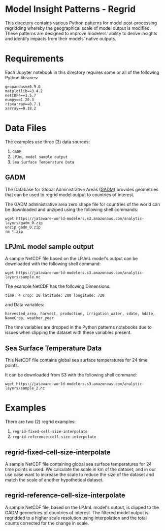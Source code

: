 # Model Insight Patterns - Regrid

This directory contains various Python patterns for model post-processing regridding whereby the geographical scale of model output is modified. These patterns are designed to improve modelers' ability to derive insights and identify impacts from their models' native outputs. 


# Requirements

Each Jupyter notebook in this directory requires some or all of the following Python libraries:
```
geopandas==0.9.0
matplotlib==3.4.2
netCDF4==1.5.7
numpy==1.20.3
rioxarray==0.7.1
xarray==0.18.2
```

# Data Files

The examples use three (3) data sources:
1. `GADM`
2. `LPJmL model sample output`
3. `Sea Surface Temperature Data`

## GADM

The Database for Global Administrative Areas ([GADM](https://gadm.org/data.html)) provides geometries that can be used to regrid model output to countries of interest.

The GADM administrative area zero shape file for countries of the world can be downloaded and unziped using the following shell commands:
```
wget https://jataware-world-modelers.s3.amazonaws.com/analytic-layers/gadm_0.zip
unzip gadm_0.zip
rm *.zip
```

## LPJmL model sample output

A sample NetCDF file based on the LPJmL model's output can be downloaded with the following shell command:
```
wget https://jataware-world-modelers.s3.amazonaws.com/analytic-layers/sample.nc
```
The example NetCDF has the following Dimensions:
```
time: 4 crop: 26 latitude: 280 longitude: 720
```
and Data variables: 
```
harvested_area, harvest, production, irrigation_water, sdate, hdate, NameCrop, weather_year
```

The time variables are dropped in the Python patterns notebooks due to issues when clipping the dataset with these variables present.

## Sea Surface Temperature Data

This NetCDF file contains global sea surface temperatures for 24 time points.

It can be downloaded from S3 with the following shell command:
```
wget https://jataware-world-modelers.s3.amazonaws.com/analytic-layers/sample_2.nc
```


# Examples

There are two (2) regrid examples:

1. `regrid-fixed-cell-size-interpolate`
2. `regrid-reference-cell-size-interpolate`


## regrid-fixed-cell-size-interpolate

A sample NetCDF file containing global sea surface temperatures for 24 time points is used. We calculate the scale in km of the dataset, and in our use case want to increase the scale to reduce the size of the dataset and match the scale of another hypothetical dataset. 


## regrid-reference-cell-size-interpolate

A sample NetCDF file, based on the LPJmL model's output, is clipped to the GADM geometries of countries of interest. The filtered model output is regridded to a higher scale resolution using interpolation and the total counts corrected for the change in scale.



